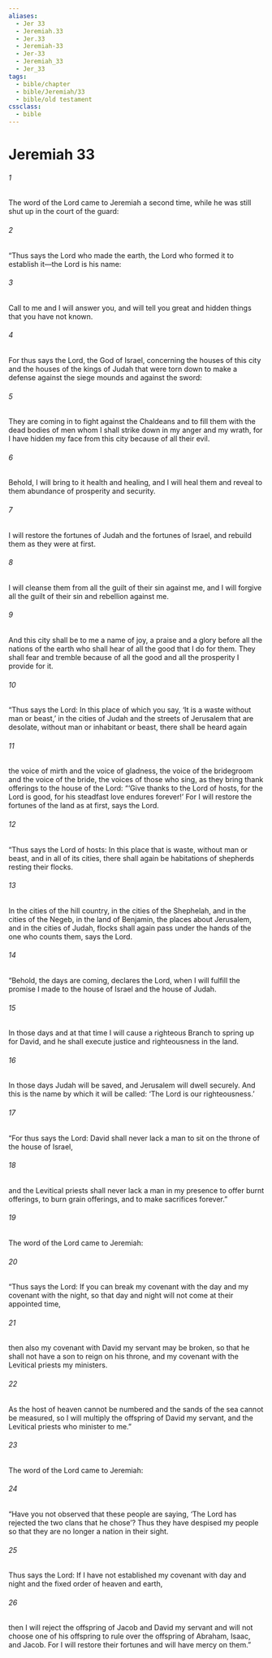 ```yaml
---
aliases:
  - Jer 33
  - Jeremiah.33
  - Jer.33
  - Jeremiah-33
  - Jer-33
  - Jeremiah_33
  - Jer_33
tags:
  - bible/chapter
  - bible/Jeremiah/33
  - bible/old testament
cssclass:
  - bible
---
```


# Jeremiah 33

###### 1
The word of the Lord came to Jeremiah a second time, while he was still shut up in the court of the guard:
###### 2
“Thus says the Lord who made the earth, the Lord who formed it to establish it—the Lord is his name:
###### 3
Call to me and I will answer you, and will tell you great and hidden things that you have not known.
###### 4
For thus says the Lord, the God of Israel, concerning the houses of this city and the houses of the kings of Judah that were torn down to make a defense against the siege mounds and against the sword:
###### 5
They are coming in to fight against the Chaldeans and to fill them with the dead bodies of men whom I shall strike down in my anger and my wrath, for I have hidden my face from this city because of all their evil.
###### 6
Behold, I will bring to it health and healing, and I will heal them and reveal to them abundance of prosperity and security.
###### 7
I will restore the fortunes of Judah and the fortunes of Israel, and rebuild them as they were at first.
###### 8
I will cleanse them from all the guilt of their sin against me, and I will forgive all the guilt of their sin and rebellion against me.
###### 9
And this city shall be to me a name of joy, a praise and a glory before all the nations of the earth who shall hear of all the good that I do for them. They shall fear and tremble because of all the good and all the prosperity I provide for it.
###### 10
“Thus says the Lord: In this place of which you say, ‘It is a waste without man or beast,’ in the cities of Judah and the streets of Jerusalem that are desolate, without man or inhabitant or beast, there shall be heard again
###### 11
the voice of mirth and the voice of gladness, the voice of the bridegroom and the voice of the bride, the voices of those who sing, as they bring thank offerings to the house of the Lord: “‘Give thanks to the Lord of hosts, for the Lord is good, for his steadfast love endures forever!’ For I will restore the fortunes of the land as at first, says the Lord.
###### 12
“Thus says the Lord of hosts: In this place that is waste, without man or beast, and in all of its cities, there shall again be habitations of shepherds resting their flocks.
###### 13
In the cities of the hill country, in the cities of the Shephelah, and in the cities of the Negeb, in the land of Benjamin, the places about Jerusalem, and in the cities of Judah, flocks shall again pass under the hands of the one who counts them, says the Lord.
###### 14
“Behold, the days are coming, declares the Lord, when I will fulfill the promise I made to the house of Israel and the house of Judah.
###### 15
In those days and at that time I will cause a righteous Branch to spring up for David, and he shall execute justice and righteousness in the land.
###### 16
In those days Judah will be saved, and Jerusalem will dwell securely. And this is the name by which it will be called: ‘The Lord is our righteousness.’
###### 17
“For thus says the Lord: David shall never lack a man to sit on the throne of the house of Israel,
###### 18
and the Levitical priests shall never lack a man in my presence to offer burnt offerings, to burn grain offerings, and to make sacrifices forever.”
###### 19
The word of the Lord came to Jeremiah:
###### 20
“Thus says the Lord: If you can break my covenant with the day and my covenant with the night, so that day and night will not come at their appointed time,
###### 21
then also my covenant with David my servant may be broken, so that he shall not have a son to reign on his throne, and my covenant with the Levitical priests my ministers.
###### 22
As the host of heaven cannot be numbered and the sands of the sea cannot be measured, so I will multiply the offspring of David my servant, and the Levitical priests who minister to me.”
###### 23
The word of the Lord came to Jeremiah:
###### 24
“Have you not observed that these people are saying, ‘The Lord has rejected the two clans that he chose’? Thus they have despised my people so that they are no longer a nation in their sight.
###### 25
Thus says the Lord: If I have not established my covenant with day and night and the fixed order of heaven and earth,
###### 26
then I will reject the offspring of Jacob and David my servant and will not choose one of his offspring to rule over the offspring of Abraham, Isaac, and Jacob. For I will restore their fortunes and will have mercy on them.”


